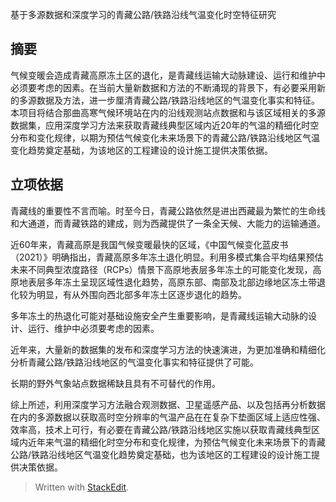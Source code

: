 基于多源数据和深度学习的青藏公路/铁路沿线气温变化时空特征研究

## 摘要
气候变暖会造成青藏高原冻土区的退化，是青藏线运输大动脉建设、运行和维护中必须要考虑的因素。在当前大量新数据和方法的不断涌现的背景下，有必要采用新的多源数据及方法，进一步厘清青藏公路/铁路沿线地区的气温变化事实和特征。本项目将结合那曲高寒气候环境站在内的沿线观测站点数据和与该区域相关的多源数据集，应用深度学习方法来获取青藏线典型区域内近20年的气温的精细化时空分布和变化规律，以期为预估气候变化未来场景下的青藏公路/铁路沿线地区气温变化趋势奠定基础，为该地区的工程建设的设计施工提供决策依据。

## 立项依据
青藏线的重要性不言而喻。时至今日，青藏公路依然是进出西藏最为繁忙的生命线和大通道，而青藏铁路的建成，则为西藏提供了一条全天候、大能力的运输通道。

近60年来，青藏高原是我国气候变暖最快的区域，《中国气候变化蓝皮书（2021）》明确指出，青藏高原多年冻土退化明显。利用多模式集合平均结果预估未来不同典型浓度路径（RCPs）情景下高原地表层多年冻土的可能变化发现，高原地表层多年冻土呈现区域性退化趋势，高原东部、南部及北部边缘地区冻土带退化较为明显，有从外围向西北部多年冻土区逐步退化的趋势。

多年冻土的热退化可能对基础设施安全产生重要影响，是青藏线运输大动脉的设计、运行、维护中必须要考虑的因素。

近年来，大量新的数据集的发布和深度学习方法的快速演进，为更加准确和精细化分析青藏公路/铁路沿线地区的气温变化事实和特征提供了可能。

长期的野外气象站点数据稀缺且具有不可替代的作用。

综上所述，利用深度学习方法融合观测数据、卫星遥感产品、以及包括再分析数据在内的多源数据以获取高时空分辨率的气温产品在在复杂下垫面区域上适应性强、效率高，技术上可行，有必要在青藏公路/铁路沿线地区实施以获取青藏线典型区域内近年来气温的精细化时空分布和变化规律，为预估气候变化未来场景下的青藏公路/铁路沿线地区气温变化趋势奠定基础，也为该地区的工程建设的设计施工提供决策依据。







> Written with [StackEdit](https://stackedit.io/).
<!--stackedit_data:
eyJoaXN0b3J5IjpbNjU1NDkyNzk4XX0=
-->